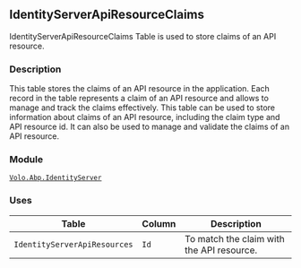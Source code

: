 ## IdentityServerApiResourceClaims

IdentityServerApiResourceClaims Table is used to store claims of an API resource.

### Description

This table stores the claims of an API resource in the application. Each record in the table represents a claim of an API resource and allows to manage and track the claims effectively. This table can be used to store information about claims of an API resource, including the claim type and API resource id. It can also be used to manage and validate the claims of an API resource.

### Module

[`Volo.Abp.IdentityServer`](../../IdentityServer.md)

### Uses

| Table | Column | Description |
| --- | --- | --- |
| `IdentityServerApiResources` | `Id` | To match the claim with the API resource. |